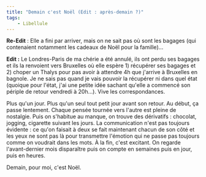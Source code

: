 ```yaml
---
title: "Demain c'est Noël (Edit : après-demain ?)"
tags:
    - Libellule
---
```


**Re-Edit**&nbsp;: Elle a fini par arriver, mais on ne sait pas où sont les
bagages (qui contenaient notamment les cadeaux de Noël pour la famille)…

**Edit&nbsp;:** Le Londres-Paris de ma ch&#233;rie a &#233;t&#233; annul&#233;,
ils ont perdu ses bagages et ils la renvoient vers Bruxelles o&#249; elle
esp&#232;re 1) r&#233;cup&#233;rer ses bagages et 2) choper un Thalys pour pas
avoir &#224; attendre 4h que j'arrive &#224; Bruxelles en bagnole. Je ne sais
pas quand je vais pouvoir la r&#233;cup&#233;rer ni dans quel &#233;tat (quoique
pour l'&#233;tat, j'ai une petite id&#233;e sachant qu'elle a commenc&#233; son
p&#233;riple de retour vendredi &#224; 20h…). Vive les correspondances.

Plus qu'un jour. Plus qu'un seul tout petit jour avant son retour. Au
d&#233;but, &#231;a passe lentement. Chaque pens&#233;e tourn&#233;e vers
l'autre est pleine de nostalgie. Puis on s'habitue au manque, on trouve des
d&#233;rivatifs&nbsp;: chocolat, jogging, cigarette suivant les jours. La
communication n'est pas toujours &#233;vidente&nbsp;: ce qu'on faisait &#224;
deux se fait maintenant chacun de son c&#244;t&#233; et les yeux ne sont pas
l&#224; pour transmettre l'&#233;motion qui ne passe pas toujours comme on
voudrait dans les mots. À la fin, c'est excitant. On regarde l'avant-dernier
mois dispara&#238;tre puis on compte en semaines puis en jour, puis en heures.

Demain, pour moi, c'est No&#235;l.
